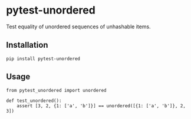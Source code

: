 # pytest-unordered

Test equality of unordered sequences of unhashable items.

## Installation

    pip install pytest-unordered
    

## Usage

    from pytest_unordered import unordered
    
    def test_unordered():
        assert [3, 2, {1: ['a', 'b']}] == unordered([{1: ['a', 'b']}, 2, 3])
